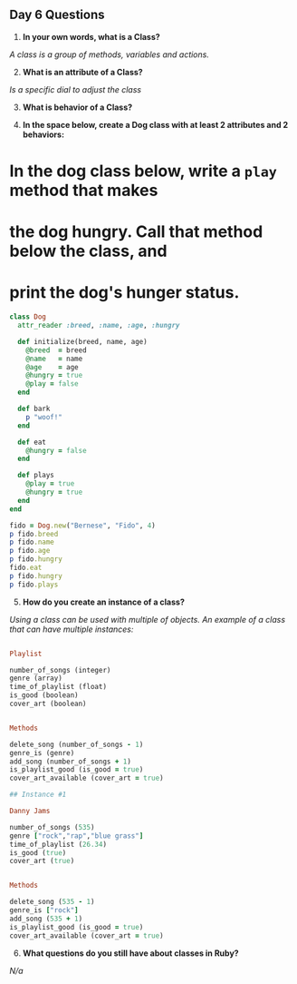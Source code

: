 ## Day 6 Questions

1. **In your own words, what is a Class?**

*A class is a group of methods, variables and actions.*

2. **What is an attribute of a Class?**

*Is a specific dial to adjust the class*

3. **What is behavior of a Class?**



4. **In the space below, create a Dog class with at least 2 attributes and 2 behaviors:**

# In the dog class below, write a `play` method that makes
# the dog hungry. Call that method below the class, and
# print the dog's hunger status.

``` ruby
class Dog
  attr_reader :breed, :name, :age, :hungry

  def initialize(breed, name, age)
    @breed  = breed
    @name   = name
    @age    = age
    @hungry = true
    @play = false
  end

  def bark
    p "woof!"
  end

  def eat
    @hungry = false
  end

  def plays
    @play = true
    @hungry = true
  end
end

fido = Dog.new("Bernese", "Fido", 4)
p fido.breed
p fido.name
p fido.age
p fido.hungry
fido.eat
p fido.hungry
p fido.plays
```

5. **How do you create an instance of a class?**

*Using a class can be used with multiple of objects. An example of a class that can have multiple instances:*

``` ruby

Playlist

number_of_songs (integer)
genre (array)
time_of_playlist (float)
is_good (boolean)
cover_art (boolean)


Methods

delete_song (number_of_songs - 1)
genre_is (genre)
add_song (number_of_songs + 1)
is_playlist_good (is_good = true)
cover_art_available (cover_art = true)

## Instance #1

Danny Jams

number_of_songs (535)
genre ["rock","rap","blue grass"]
time_of_playlist (26.34)
is_good (true)
cover_art (true)


Methods

delete_song (535 - 1)
genre_is ["rock"]
add_song (535 + 1)
is_playlist_good (is_good = true)
cover_art_available (cover_art = true)


```

6. **What questions do you still have about classes in Ruby?**

*N/a*
